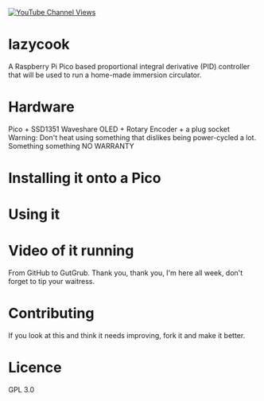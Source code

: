 [![YouTube Channel Views](https://img.shields.io/youtube/channel/views/UCz5BOU9J9pB_O0B8-rDjCWQ?label=YouTube&style=social)](https://www.youtube.com/channel/UCz5BOU9J9pB_O0B8-rDjCWQ)

# lazycook

A Raspberry Pi Pico based proportional integral derivative (PID) controller that will be used to run a home-made immersion circulator.

# Hardware

Pico + SSD1351 Waveshare OLED + Rotary Encoder + a plug socket 
Warning: Don't heat using something that dislikes being power-cycled a lot. Something something NO WARRANTY

# Installing it onto a Pico

# Using it

# Video of it running

From GitHub to GutGrub. Thank you, thank you, I'm here all week, don't forget to tip your waitress.

# Contributing

If you look at this and think it needs improving, fork it and make it better.

# Licence 
GPL 3.0
